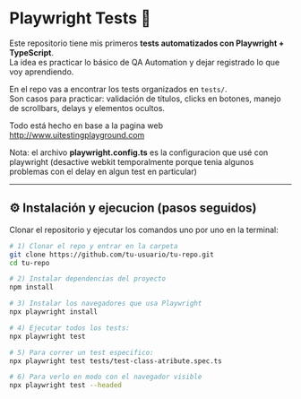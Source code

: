 # Playwright Tests 🚀

Este repositorio tiene mis primeros **tests automatizados con Playwright + TypeScript**.  
La idea es practicar lo básico de QA Automation y dejar registrado lo que voy aprendiendo.

En el repo vas a encontrar los tests organizados en `tests/`.  
Son casos para practicar: validación de títulos, clicks en botones, manejo de scrollbars, delays y elementos ocultos.

Todo está hecho en base a la pagina web http://www.uitestingplayground.com

Nota: el archivo **playwright.config.ts** es la configuracion que usé con playwright (desactive webkit temporalmente porque tenia algunos problemas con el delay en algun test en particular)

---

## ⚙️ Instalación y ejecucion (pasos seguidos)

Clonar el repositorio y ejecutar los comandos uno por uno en la terminal:

```bash
# 1) Clonar el repo y entrar en la carpeta
git clone https://github.com/tu-usuario/tu-repo.git
cd tu-repo

# 2) Instalar dependencias del proyecto
npm install

# 3) Instalar los navegadores que usa Playwright
npx playwright install

# 4) Ejecutar todos los tests:
npx playwright test

# 5) Para correr un test especifico:
npx playwright test tests/test-class-atribute.spec.ts

# 6) Para verlo en modo con el navegador visible
npx playwright test --headed
